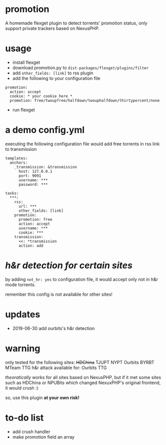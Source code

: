 # promotion
A homemade flexget plugin to detect torrents' promotion status, only support private trackers based on NexusPHP.

# usage
- install flexget
- download promotion.py to `dist-packages/flexget/plugins/filter`
- add `other_fields: [link]` to rss plugin
- add the following to your configuration file
```
promotion: 
  action: accept
  cookie: * your cookie here *
  promotion: free/twoupfree/halfdown/twouphalfdown/thirtypercent/none
```
- run flexget

# a demo config.yml
executing the following configuration file would add free torrents in rss link to transmission
```
templates:
  anchors:
    _transmission: &transmission
      host: 127.0.0.1
      port: 9091
      username: ***
      password: ***

tasks:
  ***: 
    rss: 
      url: ***
      other_fields: [link]
    promotion: 
      promotion: free
      action: accept
      username: ***
      cookie: ***
    transmission:
      <<: *transmission
      action: add 
```
# *h&r detection for certain sites*
by adding `not_hr: yes` to configuration file, it would accept only not in h&r mode torrents.

remember this config is not available for other sites!

# updates
- 2019-06-30 add ourbits's h&r detection 

# warning
only tested for the following sites: <del>HDChina</del> TJUPT NYPT Ourbits BYRBT MTeam TTG
h&r attack available for: Ourbits TTG

*theoratically* works for all sites based on NexusPHP, but if it met some sites such as HDChina or NPUBits which changed NexuxPHP's original frontend, it would crush :)

so, use this plugin **at your own risk!** 

# to-do list
- add crush handler
- make promotion field an array

